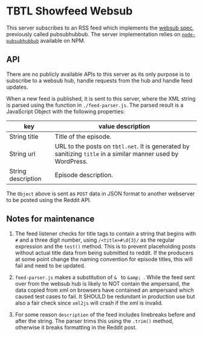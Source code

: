# TBTL Showfeed Websub

This server subscribes to an RSS feed which implements the [websub spec](https://www.w3.org/TR/websub/), previously called pubsubhubbub. The server implementation relies on [`node-pubsubhubbub`](https://github.com/pubsubhubbub/node-pubsubhubbub) available on NPM.

## API

There are no publicly available APIs to this server as its only purpose is to subscribe to a websub hub, handle requests from the hub and handle feed updates.

When a new feed is published, it is sent to this server, where the XML string is parsed using the function in `./feed-parser.js`. The parsed result is a JavaScript Object with the following properties:

| key | value description|
|-----|------------------|
|String title| Title of the episode. |
|String url| URL to the posts on `tbtl.net`. It is generated by sanitizing `title` in a similar manner used by WordPress.|
|String description| Episode description. |

The `Object` above is sent as `POST` data in JSON format to another webserver to be posted using the Reddit API.

## Notes for maintenance

1. The feed listener checks for title tags to contain a string that begins with `#` and a three digit number, using `/<title>#\d{3}/` as the regular expression and the `test()` method. This is to prevent placeholding posts without actual title data from being submitted to reddit. If the producers at some point change the naming convention for episode titles, this will fail and need to be updated.

2. `feed-parser.js` makes a substitution of `& ` to `&amp; `. While the feed sent over from the websub hub is likely to NOT contain the ampersand, the data copied from xml on browsers have contained an ampersand which caused test cases to fail. It SHOULD be redundant in production use but also a fair check since `xml2js` will crash if the xml is invalid.

3. For some reason `description` of the feed includes linebreaks before and after the string. The parser trims this using the `.trim()` method, otherwise it breaks formatting in the Reddit post.